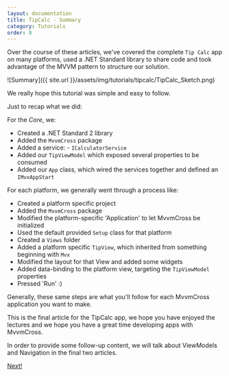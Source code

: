 ```yaml
---
layout: documentation
title: TipCalc - Summary
category: Tutorials
order: 8
---
```


Over the course of these articles, we've covered the complete `Tip Calc` app on many platforms, used a .NET Standard library to share code and took advantage of the MVVM pattern to structure our solution.

![Summary]({{ site.url }}/assets/img/tutorials/tipcalc/TipCalc_Sketch.png)

We really hope this tutorial was simple and easy to follow.

Just to recap what we did:

For the _Core_, we:
- Created a .NET Standard 2 library
- Added the `MvvmCross` package
- Added a service: - `ICalculatorService`
- Added our `TipViewModel` which exposed several properties to be consumed
- Added our `App` class, which wired the services together and defined an `IMvxAppStart`

For each platform, we generally went through a process like:
- Created a platform specific project
- Added the `MvvmCross` package    
- Modified the platform-specific 'Application' to let MvvmCross be initialized
- Used the default provided `Setup` class for that platform
- Created a `Views` folder
- Added a platform specific `TipView`, which inherited from something beginning with `Mvx`
- Modified the layout for that View and added some widgets
- Added data-binding to the platform view, targeting the `TipViewModel` properties
- Pressed 'Run' :)

Generally, these same steps are what you'll follow for each MvvmCross application you want to make.

This is the final article for the TipCalc app, we hope you have enjoyed the lectures and we hope you have a great time developing apps with MvvmCross.

In order to provide some follow-up content, we will talk about ViewModels and Navigation in the final two articles.

[Next!](https://www.mvvmcross.com/documentation/tutorials/tipcalc/a-note-about-views-and-viewmodels)

